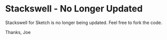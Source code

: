 # Stackswell - No Longer Updated

Stackswell for Sketch is no longer being updated. Feel free to fork the code. 

Thanks,
Joe
